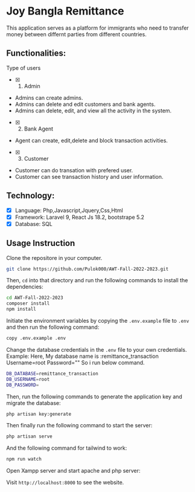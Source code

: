 # Joy Bangla Remittance

This application serves as a platform for immigrants who need to transfer money between differnt parties from different countries.

## Functionalities: 

Type of users
- [x] 1. Admin   
- Admins can create admins.  
- Admins can delete and edit customers and bank agents.   
- Admins can delete, edit, and view all the activity in the system.  

- [x] 2. Bank Agent   
- Agent can create, edit,delete and block transaction activities.  

- [x] 3. Customer   
- Customer can do transation with prefered user.   
- Customer can see transaction history and user information.


## Technology:
- [x] Language: Php,Javascript,Jquery,Css,Html
- [x] Framework: Laravel 9, React Js 18.2, bootstrape 5.2
- [x] Database: SQL

## Usage Instruction

Clone the repositore in your computer.

```bash
git clone https://github.com/Pulok000/AWT-Fall-2022-2023.git
```

Then, `cd` into that directory and run the following commands to install the dependencies:

```bash
cd AWT-Fall-2022-2023
composer install
npm install
```

Initiate the environment variables by copying the `.env.example` file to `.env` and then run the following command:

```bash
copy .env.example .env
```

Change the database credentials in the `.env` file to your own credentials. 
Example:
Here,
My database name is :remittance_transaction 
Username=root
Password=""
So i run below command.

```bash
DB_DATABASE=remittance_transaction
DB_USERNAME=root
DB_PASSWORD=
```

Then, run the following commands to generate the application key and migrate the database:

```bash
php artisan key:generate
```

Then finally run the following command to start the server:

```bash
php artisan serve
```

And the following command for tailwind to work:

```bash
npm run watch
```

Open Xampp server and start apache and php server:

Visit `http://localhost:8000` to see the website.
